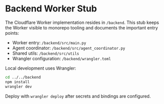 # Backend Worker Stub

The Cloudflare Worker implementation resides in `/backend`. This stub keeps the Worker visible to monorepo tooling and documents the important entry points:

- Worker entry: `/backend/src/main.py`
- Agent coordinator: `/backend/src/agent_coordinator.py`
- Shared utils: `/backend/src/utils`
- Wrangler configuration: `/backend/wrangler.toml`

Local development uses Wrangler:

```bash
cd ../../backend
npm install
wrangler dev
```

Deploy with `wrangler deploy` after secrets and bindings are configured.
